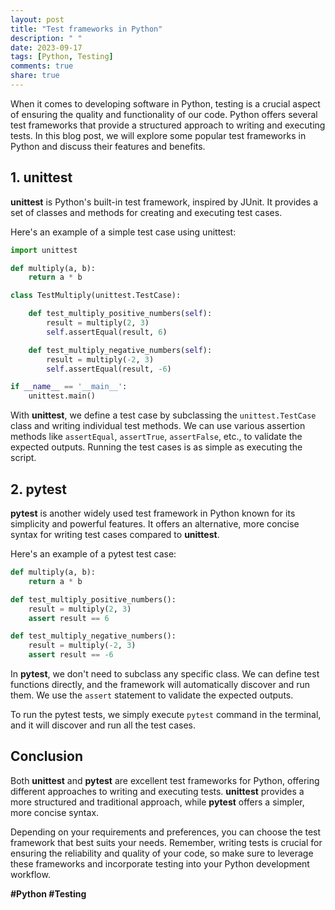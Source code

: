 ```yaml
---
layout: post
title: "Test frameworks in Python"
description: " "
date: 2023-09-17
tags: [Python, Testing]
comments: true
share: true
---
```


When it comes to developing software in Python, testing is a crucial aspect of ensuring the quality and functionality of our code. Python offers several test frameworks that provide a structured approach to writing and executing tests. In this blog post, we will explore some popular test frameworks in Python and discuss their features and benefits.

## 1. **unittest**

**unittest** is Python's built-in test framework, inspired by JUnit. It provides a set of classes and methods for creating and executing test cases. 

Here's an example of a simple test case using unittest:

```python
import unittest

def multiply(a, b):
    return a * b

class TestMultiply(unittest.TestCase):

    def test_multiply_positive_numbers(self):
        result = multiply(2, 3)
        self.assertEqual(result, 6)

    def test_multiply_negative_numbers(self):
        result = multiply(-2, 3)
        self.assertEqual(result, -6)

if __name__ == '__main__':
    unittest.main()
```

With **unittest**, we define a test case by subclassing the `unittest.TestCase` class and writing individual test methods. We can use various assertion methods like `assertEqual`, `assertTrue`, `assertFalse`, etc., to validate the expected outputs. Running the test cases is as simple as executing the script.

## 2. **pytest**

**pytest** is another widely used test framework in Python known for its simplicity and powerful features. It offers an alternative, more concise syntax for writing test cases compared to **unittest**.

Here's an example of a pytest test case:

```python
def multiply(a, b):
    return a * b

def test_multiply_positive_numbers():
    result = multiply(2, 3)
    assert result == 6

def test_multiply_negative_numbers():
    result = multiply(-2, 3)
    assert result == -6
```

In **pytest**, we don't need to subclass any specific class. We can define test functions directly, and the framework will automatically discover and run them. We use the `assert` statement to validate the expected outputs.

To run the pytest tests, we simply execute `pytest` command in the terminal, and it will discover and run all the test cases.

## Conclusion

Both **unittest** and **pytest** are excellent test frameworks for Python, offering different approaches to writing and executing tests. **unittest** provides a more structured and traditional approach, while **pytest** offers a simpler, more concise syntax.

Depending on your requirements and preferences, you can choose the test framework that best suits your needs. Remember, writing tests is crucial for ensuring the reliability and quality of your code, so make sure to leverage these frameworks and incorporate testing into your Python development workflow.

**#Python #Testing**
